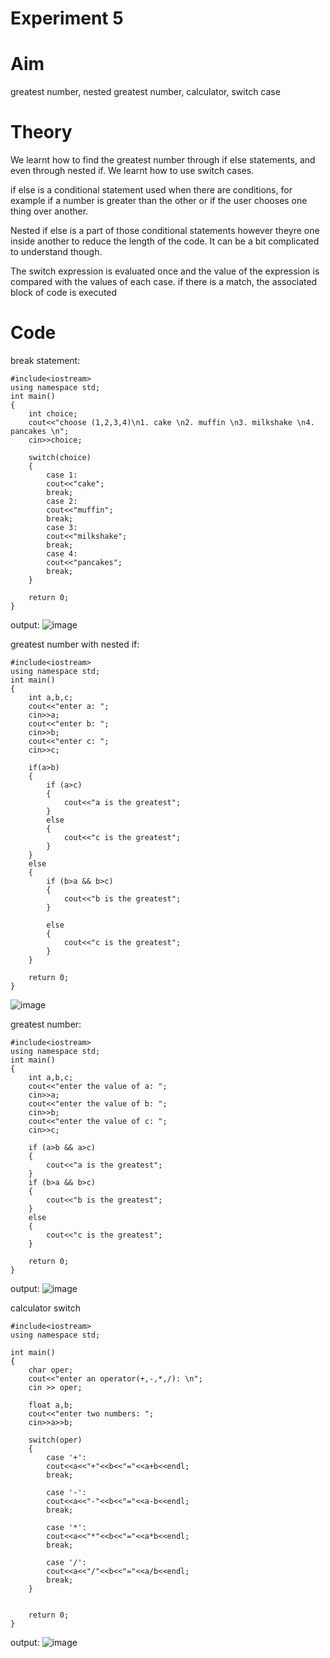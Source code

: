 # Experiment 5 

# Aim
greatest number, nested greatest number, calculator, switch case 

# Theory
We learnt how to find the greatest number through if else statements, and even through nested if. We learnt how to use switch cases. 

if else is a conditional statement used when there are conditions, for example if a number is greater than the other or if the user chooses one thing over another. 

Nested if else is a part of those conditional statements however theyre one inside another to reduce the length of the code. It can be a bit complicated to understand though. 

The switch expression is evaluated once and the value of the expression is compared with the values of each case. if there is a match, the associated block of code is executed


# Code 

break statement:

~~~
#include<iostream>
using namespace std;
int main()
{
    int choice;
    cout<<"choose (1,2,3,4)\n1. cake \n2. muffin \n3. milkshake \n4. pancakes \n";
    cin>>choice;

    switch(choice)
    {
        case 1:
        cout<<"cake";
        break;
        case 2:
        cout<<"muffin";
        break;
        case 3:
        cout<<"milkshake";
        break;
        case 4:
        cout<<"pancakes";
        break;
    }

    return 0;
}

~~~
output: 
![image](https://github.com/user-attachments/assets/add99f0d-a37c-4f11-ac72-be0997028b74)



greatest number with nested if:

~~~
#include<iostream>
using namespace std;
int main()
{
    int a,b,c;
    cout<<"enter a: ";
    cin>>a;
    cout<<"enter b: ";
    cin>>b;
    cout<<"enter c: ";
    cin>>c;

    if(a>b)
    {
        if (a>c)
        {
            cout<<"a is the greatest";
        }
        else
        {
            cout<<"c is the greatest";
        }
    }
    else
    {
        if (b>a && b>c)
        {
            cout<<"b is the greatest";
        }
        
        else
        {
            cout<<"c is the greatest";
        }
    }

    return 0;
}
~~~
![image](https://github.com/user-attachments/assets/83ea1dca-202f-4f17-aef7-fec92cc45bf1)


greatest number: 

~~~
#include<iostream>
using namespace std;
int main()
{
    int a,b,c;
    cout<<"enter the value of a: ";
    cin>>a;
    cout<<"enter the value of b: ";
    cin>>b;
    cout<<"enter the value of c: ";
    cin>>c;

    if (a>b && a>c)
    {
        cout<<"a is the greatest";
    }
    if (b>a && b>c)
    {
        cout<<"b is the greatest";
    }
    else 
    {
        cout<<"c is the greatest";
    }

    return 0;
}

~~~

output: 
![image](https://github.com/user-attachments/assets/0d49d988-3ccb-4772-b13a-f5e271e5f364)

calculator switch 

~~~
#include<iostream>
using namespace std;

int main()
{
    char oper;
    cout<<"enter an operator(+,-,*,/): \n";
    cin >> oper; 

    float a,b;
    cout<<"enter two numbers: ";
    cin>>a>>b;

    switch(oper)
    {
        case '+':
        cout<<a<<"+"<<b<<"="<<a+b<<endl;
        break;

        case '-':
        cout<<a<<"-"<<b<<"="<<a-b<<endl;
        break;

        case '*':
        cout<<a<<"*"<<b<<"="<<a*b<<endl;
        break;

        case '/':
        cout<<a<<"/"<<b<<"="<<a/b<<endl;
        break;
    }


    return 0;
}
~~~
output: 
![image](https://github.com/user-attachments/assets/2cd12ce2-a9e7-4aa0-81af-8bd04f6389a7)
